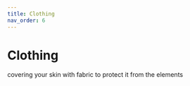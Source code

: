 ```yaml
---
title: Clothing
nav_order: 6
---
```

# Clothing

covering your skin with fabric to protect it from the elements
